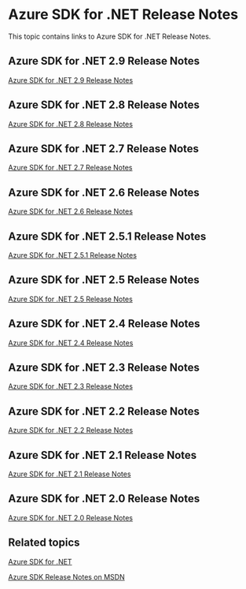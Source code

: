 <properties
    pageTitle="Azure SDK for .NET Release Notes"
    description="Azure SDK for .NET Release Notes"
    services="app-service/web"
    documentationcenter=""
    author="Juliako"
    manager="dwrede"
    editor="" />
<tags
    ms.assetid="f7724fdc-79b7-4b3c-ab31-6da4679a1264"
    ms.service="app-service"
    ms.devlang="multiple"
    ms.topic="article"
    ms.tgt_pltfrm="na"
    ms.workload="integration"
    ms.date="10/17/2016"
    wacn.date=""
    ms.author="juliako" />

# Azure SDK for .NET Release Notes
This topic contains links to Azure SDK for .NET Release Notes. 

## Azure SDK for .NET 2.9 Release Notes
[Azure SDK for .NET 2.9 Release Notes](/documentation/articles/azure-sdk-dotnet-release-notes-2-9/)

## Azure SDK for .NET 2.8 Release Notes
[Azure SDK for .NET 2.8 Release Notes](/documentation/articles/azure-sdk-dotnet-release-notes-2-8/)

## Azure SDK for .NET 2.7 Release Notes
[Azure SDK for .NET 2.7 Release Notes](/documentation/articles/azure-sdk-dotnet-release-notes-2-7/)

## Azure SDK for .NET 2.6 Release Notes
[Azure SDK for .NET 2.6 Release Notes](/documentation/articles/azure-sdk-dotnet-release-notes-2-6/)

## Azure SDK for .NET 2.5.1 Release Notes
[Azure SDK for .NET 2.5.1 Release Notes](/documentation/articles/app-service-release-notes/)

## Azure SDK for .NET 2.5 Release Notes
[Azure SDK for .NET 2.5 Release Notes](https://msdn.microsoft.com/zh-cn/library/azure/dn873976.aspx)

## Azure SDK for .NET 2.4 Release Notes
[Azure SDK for .NET 2.4 Release Notes](https://msdn.microsoft.com/zh-cn/library/azure/dn794167.aspx)

## Azure SDK for .NET 2.3 Release Notes
[Azure SDK for .NET 2.3 Release Notes](https://msdn.microsoft.com/zh-cn/library/azure/dn655054.aspx)

## Azure SDK for .NET 2.2 Release Notes
[Azure SDK for .NET 2.2 Release Notes](https://msdn.microsoft.com/zh-cn/library/azure/dn459835.aspx)

## Azure SDK for .NET 2.1 Release Notes
[Azure SDK for .NET 2.1 Release Notes](https://msdn.microsoft.com/zh-cn/library/azure/dn407359.aspx)

## Azure SDK for .NET 2.0 Release Notes
[Azure SDK for .NET 2.0 Release Notes](https://msdn.microsoft.com/zh-cn/library/azure/dn169556.aspx)

## Related topics
[Azure SDK for .NET](/downloads/archive-net-downloads/)

[Azure SDK Release Notes on MSDN](https://msdn.microsoft.com/zh-cn/library/azure/dn627519.aspx)

